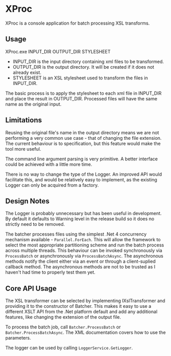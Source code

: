 XProc
=====

XProc is a console application for batch processing XSL transforms.

Usage
-----

XProc.exe INPUT_DIR OUTPUT_DIR STYLESHEET

* INPUT_DIR is the input directory containing xml files to be transformed.
* OUTPUT_DIR is the output directory. It will be created if it does not already exist.
* STYLESHEET is an XSL stylesheet used to transform the files in INPUT_DIR.

The basic process is to apply the stylesheet to each xml file in INPUT_DIR and place the result in OUTPUT_DIR. Processed files will have the same name as the original input.

Limitations
-----------

Reusing the original file's name in the output directory means we are not performing a very common use case - that of changing the file extension. The current behaviour is to specification, but this feature would make the tool more useful.

The command line argument parsing is very primitive. A better interface could be achieved with a little more time.

There is no way to change the type of the Logger. An improved API would facilitate this, and would be relatively easy to implement, as the existing Logger can only be acquired from a factory.

Design Notes
------------

The Logger is probably unnecessary but has been useful in development. By default it defaults to Warning level in the release build so it does no strictly need to be removed.

The batcher processes files using the simplest .Net 4 concurrency mechanism available - `Parallel.ForEach`. This will allow the framework to select the most appropriate partitioning scheme and run the batch process across multiple threads. This behaviour can be invoked synchronously via `ProcessBatch` or asynchronously  via `ProcessBatchAsync`. The asynchronous methods notify the client either via an event or through a client-suplied callback method. The asynchronous methods are not to be trusted as I haven't had time to properly test them yet.


Core API Usage
--------------

The XSL transformer can be selected by implementing IXslTransformer and providing it to the constructor of Batcher. This makes it easy to use a different XSLT API from the .Net platform default and add any additional features, like changing the extension of the output file.

To process the batch job, call `Batcher.ProcessBatch` or `Batcher.ProcessBatchAsync`. The XML documentation covers how to use the parameters.

The logger can be used by calling `LoggerService.GetLogger`.
